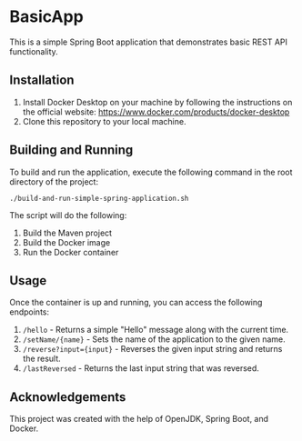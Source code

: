 # BasicApp

This is a simple Spring Boot application that demonstrates basic REST API functionality.

## Installation

1. Install Docker Desktop on your machine by following the instructions on the official website: https://www.docker.com/products/docker-desktop
2. Clone this repository to your local machine.

## Building and Running

To build and run the application, execute the following command in the root directory of the project:

```./build-and-run-simple-spring-application.sh```


The script will do the following:

1. Build the Maven project
2. Build the Docker image
3. Run the Docker container

## Usage

Once the container is up and running, you can access the following endpoints:

1. `/hello` - Returns a simple "Hello" message along with the current time.
2. `/setName/{name}` - Sets the name of the application to the given name.
3. `/reverse?input={input}` - Reverses the given input string and returns the result.
4. `/lastReversed` - Returns the last input string that was reversed.

## Acknowledgements

This project was created with the help of OpenJDK, Spring Boot, and Docker.
